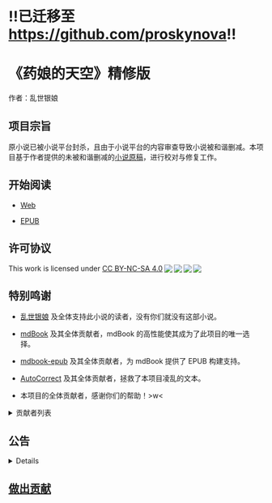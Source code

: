 # !!已迁移至 <https://github.com/proskynova>!!

# 《药娘的天空》精修版

作者：乱世银娘

## 项目宗旨

原小说已被小说平台封杀，且由于小说平台的内容审查导致小说被和谐删减。本项目基于作者提供的未被和谐删减的[小说原稿](https://github.com/Zh40Le1ZOOB/YaoNiangDeTianKong-Fix/tree/raw)，进行校对与修复工作。

## 开始阅读

- [Web](https://Zh40Le1ZOOB.github.io/YaoNiangDeTianKong-Fix)

- [EPUB](https://github.com/Zh40Le1ZOOB/YaoNiangDeTianKong-Fix/actions?query=branch%3Afix)

## 许可协议

<p xmlns:cc="http://creativecommons.org/ns#" >This work is licensed under <a href="http://creativecommons.org/licenses/by-nc-sa/4.0/?ref=chooser-v1" target="_blank" rel="license noopener noreferrer" style="display:inline-block;">CC BY-NC-SA 4.0<img style="height:22px!important;margin-left:3px;vertical-align:text-bottom;" src="https://mirrors.creativecommons.org/presskit/icons/cc.svg?ref=chooser-v1"><img style="height:22px!important;margin-left:3px;vertical-align:text-bottom;" src="https://mirrors.creativecommons.org/presskit/icons/by.svg?ref=chooser-v1"><img style="height:22px!important;margin-left:3px;vertical-align:text-bottom;" src="https://mirrors.creativecommons.org/presskit/icons/nc.svg?ref=chooser-v1"><img style="height:22px!important;margin-left:3px;vertical-align:text-bottom;" src="https://mirrors.creativecommons.org/presskit/icons/sa.svg?ref=chooser-v1"></a></p>

## 特别鸣谢

- [乱世银娘](https://www.weibo.com/p/1005055513855401) 及全体支持此小说的读者，没有你们就没有这部小说。

- [mdBook](https://github.com/rust-lang/mdBook) 及其全体贡献者，mdBook 的高性能使其成为了此项目的唯一选择。

- [mdbook-epub](https://github.com/Michael-F-Bryan/mdbook-epub) 及其全体贡献者，为 mdBook 提供了 EPUB 构建支持。

- [AutoCorrect](https://github.com/huacnlee/autocorrect) 及其全体贡献者，拯救了本项目凌乱的文本。

- 本项目的全体贡献者，感谢你们的帮助！>w<

<details>
<summary>贡献者列表</summary>

> 按字母顺序及拼音排序，排名不分先后。

- 阿呆ADBL <mhy1864558@qq.com>

- Alkaid <919788199@qq.com>

- command_block <mtf@ik.me>

- 酪梨 <unknown>

- 律音 <1441346781@qq.com>

</details>

## 公告

<details>

## 《药娘的天空》相关群聊

- 银娘的读者群：`577975444`

- 药空专用群：`464585054`

## 《药娘的天空》续作预告

_陌生的天花板。
隐隐约约的疼在变得清晰。
春风轻轻敲打着窗户，像是要为她送来重生后的芬芳。
很疼。_

_——一种令人喜悦的疼。_

为银娘打赏以支持写作！＼(^o^)／

![](src/images/alipay.jpg)

![](src/images/wechatpay.jpg)

</details>

## [做出贡献](CONTRIBUTING.md)
